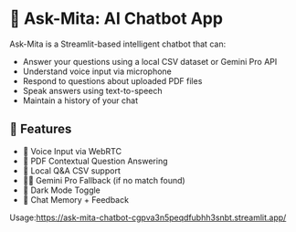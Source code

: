 # 🤖 Ask-Mita: AI Chatbot App

Ask-Mita is a Streamlit-based intelligent chatbot that can:
- Answer your questions using a local CSV dataset or Gemini Pro API
- Understand voice input via microphone
- Respond to questions about uploaded PDF files
- Speak answers using text-to-speech
- Maintain a history of your chat

## 🚀 Features
- 🎤 Voice Input via WebRTC
- 📄 PDF Contextual Question Answering
- 🧠 Local Q&A CSV support
- 🧑‍💻 Gemini Pro Fallback (if no match found)
- 🌙 Dark Mode Toggle
- 💬 Chat Memory + Feedback

Usage:https://ask-mita-chatbot-cgpva3n5peqdfubhh3snbt.streamlit.app/

